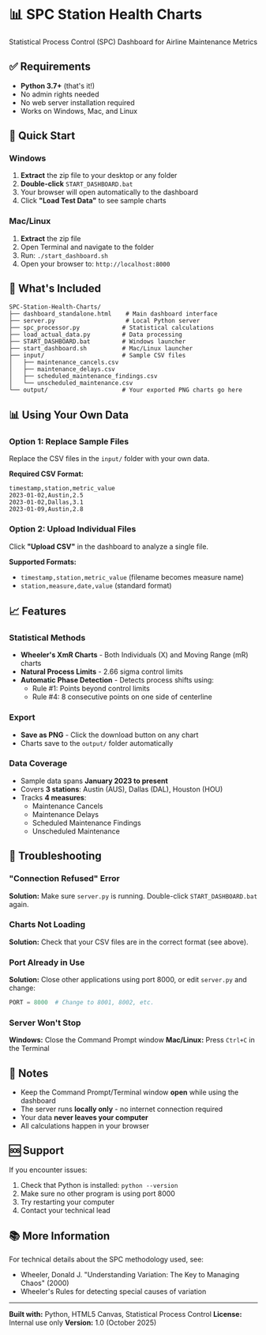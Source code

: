 # 📊 SPC Station Health Charts

Statistical Process Control (SPC) Dashboard for Airline Maintenance Metrics

## ✅ Requirements

- **Python 3.7+** (that's it!)
- No admin rights needed
- No web server installation required
- Works on Windows, Mac, and Linux

## 🚀 Quick Start

### Windows
1. **Extract** the zip file to your desktop or any folder
2. **Double-click** `START_DASHBOARD.bat`
3. Your browser will open automatically to the dashboard
4. Click **"Load Test Data"** to see sample charts

### Mac/Linux
1. **Extract** the zip file
2. Open Terminal and navigate to the folder
3. Run: `./start_dashboard.sh`
4. Open your browser to: `http://localhost:8000`

## 📁 What's Included

```
SPC-Station-Health-Charts/
├── dashboard_standalone.html    # Main dashboard interface
├── server.py                    # Local Python server
├── spc_processor.py            # Statistical calculations
├── load_actual_data.py         # Data processing
├── START_DASHBOARD.bat         # Windows launcher
├── start_dashboard.sh          # Mac/Linux launcher
├── input/                      # Sample CSV files
│   ├── maintenance_cancels.csv
│   ├── maintenance_delays.csv
│   ├── scheduled_maintenance_findings.csv
│   └── unscheduled_maintenance.csv
└── output/                     # Your exported PNG charts go here
```

## 📊 Using Your Own Data

### Option 1: Replace Sample Files
Replace the CSV files in the `input/` folder with your own data.

**Required CSV Format:**
```csv
timestamp,station,metric_value
2023-01-02,Austin,2.5
2023-01-02,Dallas,3.1
2023-01-09,Austin,2.8
```

### Option 2: Upload Individual Files
Click **"Upload CSV"** in the dashboard to analyze a single file.

**Supported Formats:**
- `timestamp,station,metric_value` (filename becomes measure name)
- `station,measure,date,value` (standard format)

## 📈 Features

### Statistical Methods
- **Wheeler's XmR Charts** - Both Individuals (X) and Moving Range (mR) charts
- **Natural Process Limits** - 2.66 sigma control limits
- **Automatic Phase Detection** - Detects process shifts using:
  - Rule #1: Points beyond control limits
  - Rule #4: 8 consecutive points on one side of centerline

### Export
- **Save as PNG** - Click the download button on any chart
- Charts save to the `output/` folder automatically

### Data Coverage
- Sample data spans **January 2023 to present**
- Covers **3 stations**: Austin (AUS), Dallas (DAL), Houston (HOU)
- Tracks **4 measures**:
  - Maintenance Cancels
  - Maintenance Delays
  - Scheduled Maintenance Findings
  - Unscheduled Maintenance

## 🔧 Troubleshooting

### "Connection Refused" Error
**Solution:** Make sure `server.py` is running. Double-click `START_DASHBOARD.bat` again.

### Charts Not Loading
**Solution:** Check that your CSV files are in the correct format (see above).

### Port Already in Use
**Solution:** Close other applications using port 8000, or edit `server.py` and change:
```python
PORT = 8000  # Change to 8001, 8002, etc.
```

### Server Won't Stop
**Windows:** Close the Command Prompt window
**Mac/Linux:** Press `Ctrl+C` in the Terminal

## 📝 Notes

- Keep the Command Prompt/Terminal window **open** while using the dashboard
- The server runs **locally only** - no internet connection required
- Your data **never leaves your computer**
- All calculations happen in your browser

## 🆘 Support

If you encounter issues:
1. Check that Python is installed: `python --version`
2. Make sure no other program is using port 8000
3. Try restarting your computer
4. Contact your technical lead

## 📚 More Information

For technical details about the SPC methodology used, see:
- Wheeler, Donald J. "Understanding Variation: The Key to Managing Chaos" (2000)
- Wheeler's Rules for detecting special causes of variation

---

**Built with:** Python, HTML5 Canvas, Statistical Process Control
**License:** Internal use only
**Version:** 1.0 (October 2025)

